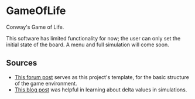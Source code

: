 # GameOfLife

Conway's Game of Life.

This software has limited functionality for now; the user can only set the initial state of the board. A menu and full simulation will come soon.

## Sources
* [This forum post](http://www.java-gaming.org/topics/basic-game/21919/view.html) serves as this project's template, for the basic structure of the game environment.
* [This blog post](https://gafferongames.com/post/fix_your_timestep/) was helpful in learning about delta values in simulations.
